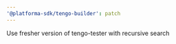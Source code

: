 ```yaml
---
'@platforma-sdk/tengo-builder': patch
---
```


Use fresher version of tengo-tester with recursive search
